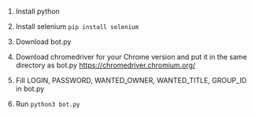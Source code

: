 1. Install python

2. Install selenium
`pip install selenium`

3. Download bot.py 

4. Download chromedriver for your Chrome version and put it in the same directory as bot.py
https://chromedriver.chromium.org/

5. Fill LOGIN, PASSWORD, WANTED_OWNER, WANTED_TITLE, GROUP_ID in bot.py

6. Run `python3 bot.py`